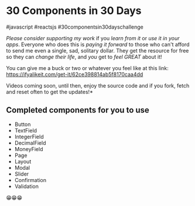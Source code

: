 # 30 Components in 30 Days

#javascript #reactsjs #30componentsin30dayschallenge

_Please consider supporting my work_ if you _learn from it_ or _use it in your apps_. Everyone who does this is _paying it forward_ to those who can't afford to send me even a single, sad, solitary dollar. They get the resource for free so they can _change their life_, and _you_ get to _feel GREAT_ about it!

You can give me a buck or two or whatever you feel like at this link:
https://ifyalikeit.com/get-it/62ce398814ab5f8170caa4dd

Videos coming soon, until then, enjoy the source code and if you fork, fetch and reset often to get the updates!\*

## Completed components for you to use

- Button
- TextField
- IntegerField
- DecimalField
- MoneyField
- Page
- Layout
- Modal
- Slider
- Confirmation
- Validation

😁😁😁
